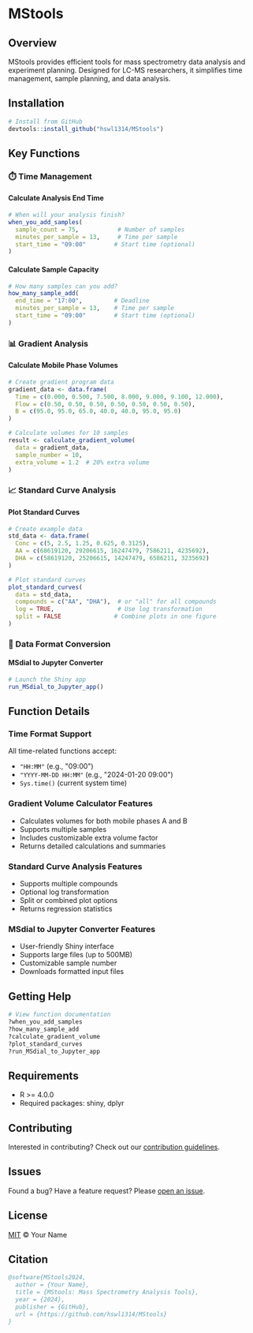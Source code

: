 # MStools 

## Overview

MStools provides efficient tools for mass spectrometry data analysis and experiment planning. Designed for LC-MS researchers, it simplifies time management, sample planning, and data analysis.

## Installation

```r
# Install from GitHub
devtools::install_github("hswl1314/MStools")
```

## Key Functions

### ⏱️ Time Management

#### Calculate Analysis End Time
```r
# When will your analysis finish?
when_you_add_samples(
  sample_count = 75,           # Number of samples
  minutes_per_sample = 13,     # Time per sample
  start_time = "09:00"        # Start time (optional)
)
```

#### Calculate Sample Capacity
```r
# How many samples can you add?
how_many_sample_add(
  end_time = "17:00",         # Deadline
  minutes_per_sample = 13,    # Time per sample
  start_time = "09:00"        # Start time (optional)
)
```

### 📊 Gradient Analysis

#### Calculate Mobile Phase Volumes
```r
# Create gradient program data
gradient_data <- data.frame(
  Time = c(0.000, 0.500, 7.500, 8.000, 9.000, 9.100, 12.000),
  Flow = c(0.50, 0.50, 0.50, 0.50, 0.50, 0.50, 0.50),
  B = c(95.0, 95.0, 65.0, 40.0, 40.0, 95.0, 95.0)
)

# Calculate volumes for 10 samples
result <- calculate_gradient_volume(
  data = gradient_data,
  sample_number = 10,
  extra_volume = 1.2  # 20% extra volume
)
```

### 📈 Standard Curve Analysis

#### Plot Standard Curves
```r
# Create example data
std_data <- data.frame(
  Conc = c(5, 2.5, 1.25, 0.625, 0.3125),
  AA = c(68619120, 29206615, 16247479, 7586211, 4235692),
  DHA = c(58619120, 25206615, 14247479, 6586211, 3235692)
)

# Plot standard curves
plot_standard_curves(
  data = std_data,
  compounds = c("AA", "DHA"),  # or "all" for all compounds
  log = TRUE,                  # Use log transformation
  split = FALSE               # Combine plots in one figure
)
```

### 🔄 Data Format Conversion

#### MSdial to Jupyter Converter
```r
# Launch the Shiny app
run_MSdial_to_Jupyter_app()
```

## Function Details

### Time Format Support
All time-related functions accept:
- `"HH:MM"` (e.g., "09:00")
- `"YYYY-MM-DD HH:MM"` (e.g., "2024-01-20 09:00")
- `Sys.time()` (current system time)

### Gradient Volume Calculator Features
- Calculates volumes for both mobile phases A and B
- Supports multiple samples
- Includes customizable extra volume factor
- Returns detailed calculations and summaries

### Standard Curve Analysis Features
- Supports multiple compounds
- Optional log transformation
- Split or combined plot options
- Returns regression statistics

### MSdial to Jupyter Converter Features
- User-friendly Shiny interface
- Supports large files (up to 500MB)
- Customizable sample number
- Downloads formatted input files

## Getting Help

```r
# View function documentation
?when_you_add_samples
?how_many_sample_add
?calculate_gradient_volume
?plot_standard_curves
?run_MSdial_to_Jupyter_app
```

## Requirements

* R >= 4.0.0
* Required packages: shiny, dplyr

## Contributing

Interested in contributing? Check out our [contribution guidelines](CONTRIBUTING.md).

## Issues

Found a bug? Have a feature request? Please [open an issue](https://github.com/hswl1314/MStools/issues).

## License

[MIT](LICENSE.md) © Your Name

## Citation

```bibtex
@software{MStools2024,
  author = {Your Name},
  title = {MStools: Mass Spectrometry Analysis Tools},
  year = {2024},
  publisher = {GitHub},
  url = {https://github.com/hswl1314/MStools}
}
```


